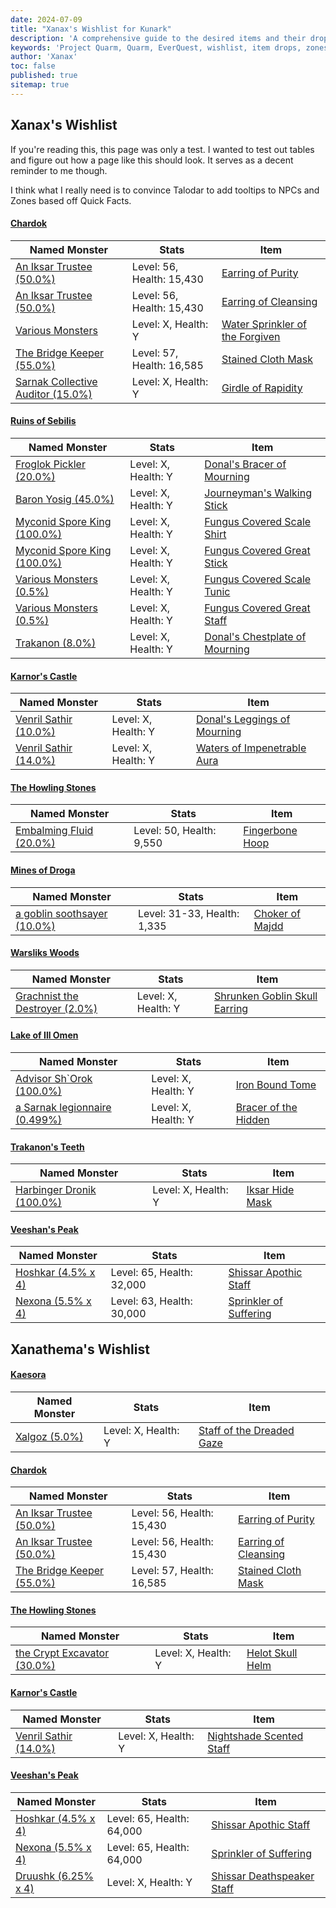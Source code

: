 ```yaml
---
date: 2024-07-09
title: "Xanax's Wishlist for Kunark"
description: 'A comprehensive guide to the desired items and their drop locations in Project Quarm, including zones, named monsters, and drop rates.'
keywords: 'Project Quarm, Quarm, EverQuest, wishlist, item drops, zones, named monsters'
author: 'Xanax'
toc: false
published: true
sitemap: true
---
```

## Xanax's Wishlist

If you're reading this, this page was only a test. I wanted to test out tables and figure out how a page like this should look. It serves as a decent reminder to me though.

I think what I really need is to convince Talodar to add tooltips to NPCs and Zones based off Quick Facts. 

#### [Chardok]()

| Named Monster                  | Stats                     | Item                                                                 |
|--------------------------------|---------------------------|----------------------------------------------------------------------|
| [An Iksar Trustee (50.0%)]()   | Level: 56, Health: 15,430 | [Earring of Purity](https://www.pqdi.cc/item/5814)                   |
| [An Iksar Trustee (50.0%)]()   | Level: 56, Health: 15,430 | [Earring of Cleansing](https://www.pqdi.cc/item/5815)                |
| [Various Monsters]()           | Level: X, Health: Y       | [Water Sprinkler of the Forgiven](https://www.pqdi.cc/item/6684)     |
| [The Bridge Keeper (55.0%)]()  | Level: 57, Health: 16,585 | [Stained Cloth Mask](https://www.pqdi.cc/item/5712)                  |
| [Sarnak Collective Auditor (15.0%)]() | Level: X, Health: Y | [Girdle of Rapidity](https://www.pqdi.cc/item/5765)                  |

#### [Ruins of Sebilis]()

| Named Monster                  | Stats                     | Item                                                                 |
|--------------------------------|---------------------------|----------------------------------------------------------------------|
| [Froglok Pickler (20.0%)]()    | Level: X, Health: Y       | [Donal's Bracer of Mourning](https://www.pqdi.cc/item/4567)          |
| [Baron Yosig (45.0%)]()        | Level: X, Health: Y       | [Journeyman's Walking Stick](https://www.pqdi.cc/item/6618)          |
| [Myconid Spore King (100.0%)]()| Level: X, Health: Y       | [Fungus Covered Scale Shirt](https://www.pqdi.cc/item/2735)          |
| [Myconid Spore King (100.0%)]()| Level: X, Health: Y       | [Fungus Covered Great Stick](https://www.pqdi.cc/item/10895)         |
| [Various Monsters (0.5%)]()    | Level: X, Health: Y       | [Fungus Covered Scale Tunic](https://www.pqdi.cc/item/2880)          |
| [Various Monsters (0.5%)]()    | Level: X, Health: Y       | [Fungus Covered Great Staff](https://www.pqdi.cc/item/2882)          |
| [Trakanon (8.0%)]()            | Level: X, Health: Y       | [Donal's Chestplate of Mourning](https://www.pqdi.cc/item/4565)      |

#### [Karnor's Castle]()

| Named Monster                  | Stats                     | Item                                                                 |
|--------------------------------|---------------------------|----------------------------------------------------------------------|
| [Venril Sathir (10.0%)]()      | Level: X, Health: Y       | [Donal's Leggings of Mourning](https://www.pqdi.cc/item/4569)        |
| [Venril Sathir (14.0%)]()      | Level: X, Health: Y       | [Waters of Impenetrable Aura](https://www.pqdi.cc/item/6678)         |

#### [The Howling Stones](https://www.pqdi.cc/zone/105)

| Named Monster                  | Stats                     | Item                                                                 |
|--------------------------------|---------------------------|----------------------------------------------------------------------|
| [Embalming Fluid (20.0%)]()    | Level: 50, Health: 9,550  | [Fingerbone Hoop](https://www.pqdi.cc/item/14751)                    |

#### [Mines of Droga](https://www.pqdi.cc/zone/81)

| Named Monster                  | Stats                     | Item                                                                 |
|--------------------------------|---------------------------|----------------------------------------------------------------------|
| [a goblin soothsayer (10.0%)]()| Level: 31-33, Health: 1,335 | [Choker of Majdd](https://www.pqdi.cc/item/14735)                   |

#### [Warsliks Woods]()

| Named Monster                  | Stats                     | Item                                                                 |
|--------------------------------|---------------------------|----------------------------------------------------------------------|
| [Grachnist the Destroyer (2.0%)]() | Level: X, Health: Y    | [Shrunken Goblin Skull Earring](https://www.pqdi.cc/item/10580)      |

#### [Lake of Ill Omen]()

| Named Monster                  | Stats                     | Item                                                                 |
|--------------------------------|---------------------------|----------------------------------------------------------------------|
| [Advisor Sh`Orok (100.0%)]()   | Level: X, Health: Y       | [Iron Bound Tome](https://www.pqdi.cc/item/14811)                    |
| [a Sarnak legionnaire (0.499%)]() | Level: X, Health: Y    | [Bracer of the Hidden](https://www.pqdi.cc/item/11911)               |

#### [Trakanon's Teeth]()

| Named Monster                  | Stats                     | Item                                                                 |
|--------------------------------|---------------------------|----------------------------------------------------------------------|
| [Harbinger Dronik (100.0%)]()  | Level: X, Health: Y       | [Iksar Hide Mask](https://www.pqdi.cc/item/2741)                     |

#### [Veeshan's Peak](https://www.pqdi.cc/zone/108)

| Named Monster                  | Stats                     | Item                                                                 |
|--------------------------------|---------------------------|----------------------------------------------------------------------|
| [Hoshkar (4.5% x 4)]()         | Level: 65, Health: 32,000 | [Shissar Apothic Staff](https://www.pqdi.cc/item/10892)              |
| [Nexona (5.5% x 4)]()          | Level: 63, Health: 30,000 | [Sprinkler of Suffering](https://www.pqdi.cc/item/24621)             |

## Xanathema's Wishlist

#### [Kaesora]()

| Named Monster                  | Stats                     | Item                                                                 |
|--------------------------------|---------------------------|----------------------------------------------------------------------|
| [Xalgoz (5.0%)]()              | Level: X, Health: Y       | [Staff of the Dreaded Gaze](https://www.pqdi.cc/item/6681)           |

#### [Chardok]()

| Named Monster                  | Stats                     | Item                                                                 |
|--------------------------------|---------------------------|----------------------------------------------------------------------|
| [An Iksar Trustee (50.0%)]()   | Level: 56, Health: 15,430 | [Earring of Purity](https://www.pqdi.cc/item/5814)                   |
| [An Iksar Trustee (50.0%)]()   | Level: 56, Health: 15,430 | [Earring of Cleansing](https://www.pqdi.cc/item/5815)                |
| [The Bridge Keeper (55.0%)]()  | Level: 57, Health: 16,585 | [Stained Cloth Mask](https://www.pqdi.cc/item/5712)                  |

#### [The Howling Stones]()

| Named Monster                  | Stats                     | Item                                                                 |
|--------------------------------|---------------------------|----------------------------------------------------------------------|
| [the Crypt Excavator (30.0%)]()| Level: X, Health: Y       | [Helot Skull Helm](https://www.pqdi.cc/item/1414)                    |

#### [Karnor's Castle]()

| Named Monster                  | Stats                     | Item                                                                 |
|--------------------------------|---------------------------|----------------------------------------------------------------------|
| [Venril Sathir (14.0%)]()      | Level: X, Health: Y       | [Nightshade Scented Staff](https://www.pqdi.cc/item/6675)            |

#### [Veeshan's Peak]()

| Named Monster                  | Stats                     | Item                                                                 |
|--------------------------------|---------------------------|----------------------------------------------------------------------|
| [Hoshkar (4.5% x 4)]()         | Level: 65, Health: 64,000 | [Shissar Apothic Staff](https://www.pqdi.cc/item/10892)              |
| [Nexona (5.5% x 4)]()          | Level: 65, Health: 64,000 | [Sprinkler of Suffering](https://www.pqdi.cc/item/24621)             |
| [Druushk (6.25% x 4)]()        | Level: X, Health: Y       | [Shissar Deathspeaker Staff](https://www.pqdi.cc/item/24640)         |